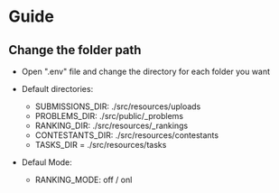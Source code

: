 # Guide

## Change the folder path

-   Open ".env" file and change the directory for each folder you want

-   Default directories:
    -   SUBMISSIONS_DIR: ./src/resources/uploads
    -   PROBLEMS_DIR: ./src/public/\_problems
    -   RANKING_DIR: ./src/resources/\_rankings
    -   CONTESTANTS_DIR: ./src/resources/contestants
    -   TASKS_DIR = ./src/resources/tasks
-   Defaul Mode:
    -   RANKING_MODE: off / onl

